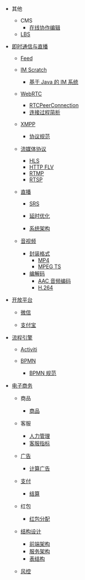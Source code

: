   - 其他
    - CMS
      - [在线协作编辑](/其他/CMS/在线协作编辑.md)
    - [LBS](/其他/LBS/README.md)
      
  - [即时通信与直播](/即时通信与直播/README.md)
    - [Feed](/即时通信与直播/Feed/README.md)
      
    - [IM Scratch](/即时通信与直播/IM%20Scratch/README.md)
      - [基于 Java 的 IM 系统](/即时通信与直播/IM%20Scratch/基于%20Java%20的%20IM%20系统.md)
    - [WebRTC](/即时通信与直播/WebRTC/README.md)
      - [RTCPeerConnection](/即时通信与直播/WebRTC/RTCPeerConnection.md)
      - [连接过程简析](/即时通信与直播/WebRTC/连接过程简析.md)
    - [XMPP](/即时通信与直播/XMPP/README.md)
      - [协议规范](/即时通信与直播/XMPP/协议规范.md)
    - [流媒体协议](/即时通信与直播/流媒体协议/README.md)
      - [HLS](/即时通信与直播/流媒体协议/HLS.md)
      - [HTTP FLV](/即时通信与直播/流媒体协议/HTTP-FLV.md)
      - [RTMP](/即时通信与直播/流媒体协议/RTMP.md)
      - [RTSP](/即时通信与直播/流媒体协议/RTSP.md)
    - [直播](/即时通信与直播/直播/README.md)
      - [SRS](/即时通信与直播/直播/SRS/README.md)
        
      - [延时优化](/即时通信与直播/直播/延时优化/README.md)
        
      - [系统架构](/即时通信与直播/直播/系统架构/README.md)
        
    - [音视频](/即时通信与直播/音视频/README.md)
      - [封装格式](/即时通信与直播/音视频/封装格式/README.md)
        - [MP4](/即时通信与直播/音视频/封装格式/MP4.md)
        - [MPEG TS](/即时通信与直播/音视频/封装格式/MPEG-TS.md)
      - [编解码](/即时通信与直播/音视频/编解码/README.md)
        - [AAC 音频编码](/即时通信与直播/音视频/编解码/AAC%20音频编码.md)
        - [H.264](/即时通信与直播/音视频/编解码/H.264.md)
  - [开放平台](/开放平台/README.md)
    - [微信](/开放平台/微信/README.md)
      
    - [支付宝](/开放平台/支付宝/README.md)
      
  - [流程引擎](/流程引擎/README.md)
    - [Activiti](/流程引擎/Activiti/README.md)
      
    - [BPMN](/流程引擎/BPMN/README.md)
      - [BPMN 规范](/流程引擎/BPMN/BPMN%20规范.md)
  - [电子商务](/电子商务/README.md)
    - 商品
      - [商品](/电子商务/商品/商品.md)
    - 客服
      - [人力管理](/电子商务/客服/人力管理.md)
      - [客服指标](/电子商务/客服/客服指标.md)
    - [广告](/电子商务/广告/README.md)
      - [计算广告](/电子商务/广告/计算广告.md)
    - [支付](/电子商务/支付/README.md)
      - [结算](/电子商务/支付/结算/README.md)
        
    - 红包
      - [红包分配](/电子商务/红包/红包分配.md)
    - [结构设计](/电子商务/结构设计/README.md)
      - [前端架构](/电子商务/结构设计/前端架构.md)
      - [服务架构](/电子商务/结构设计/服务架构.md)
      - [表结构](/电子商务/结构设计/表结构.md)
    - [风控](/电子商务/风控/README.md)
      